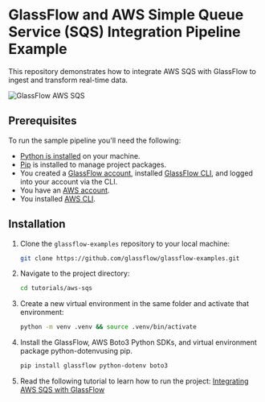 # GlassFlow and AWS Simple Queue Service (SQS) Integration Pipeline Example

This repository demonstrates how to integrate AWS SQS with GlassFlow to ingest and transform real-time data.

![GlassFlow AWS SQS](/assets/GlassFlow%20AWS%20SQS%20Integration.png)

## Prerequisites

To run the sample pipeline you'll need the following:

- [Python is installed](https://www.python.org/downloads/) on your machine.
- [Pip](https://pip.pypa.io/en/stable/installation/) is installed to manage project packages.
- You created a [GlassFlow account](https://learn.glassflow.dev/docs/get-started/create-account#create-a-new-account), installed [GlassFlow CLI](https://learn.glassflow.dev/docs/get-started/glassflow-cli#installation), and logged into your account via the CLI.
- You have an [AWS account](https://portal.aws.amazon.com/).
- You installed [AWS CLI](https://docs.aws.amazon.com/cli/latest/userguide/getting-started-install.html).

## Installation

1. Clone the `glassflow-examples` repository to your local machine:
    
    ```bash
    git clone https://github.com/glassflow/glassflow-examples.git
    ```
    
2. Navigate to the project directory:
    
    ```bash
    cd tutorials/aws-sqs
    ```
3. Create a new virtual environment in the same folder and activate that environment:
    
    ```bash
    python -m venv .venv && source .venv/bin/activate
    ```

4. Install the GlassFlow, AWS Boto3 Python SDKs, and virtual environment package python-dotenvusing pip.

    ```bash
    pip install glassflow python-dotenv boto3
    ```

5. Read the following tutorial to learn how to run the project: [Integrating AWS SQS with GlassFlow](https://learn.glassflow.dev/docs/develop/tutorials/integrating-aws-sqs-with-glassflow)
